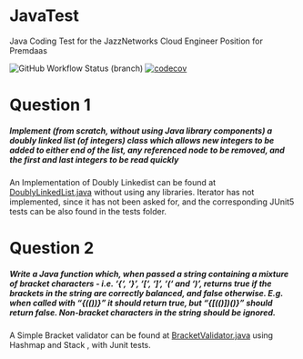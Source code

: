 # JavaTest  
Java Coding Test for the JazzNetworks Cloud Engineer Position for Premdaas



![GitHub Workflow Status (branch)](https://img.shields.io/github/workflow/status/JazzNetCodingTest/JavaTest/Java%20CI%20with%20Maven/master) 
[![codecov](https://codecov.io/gh/JazzNetCodingTest/JavaTest/branch/master/graph/badge.svg)](https://codecov.io/gh/JazzNetCodingTest/JavaTest)


# Question 1
##### Implement (from scratch, without using Java library components) a doubly linked list (of integers) class which allows new integers to be added to either end of the list, any referenced node to be removed, and the first and last integers to be read quickly

An Implementation of Doubly Linkedist can be found at [DoublyLinkedList.java](src/main/java/com/jazz/interview/DoublyLinkedList.java) without using any libraries. Iterator has not implemented, since it has not been asked for, and the corresponding JUnit5 tests can be also found in the tests folder.

# Question 2
##### Write a Java function which, when passed a string containing a mixture of bracket characters -  i.e. ‘{‘, ‘}’, ‘[‘, ‘]’, ‘(‘ and ‘)’, returns true if the brackets in the string are correctly balanced, and false otherwise. E.g. when called with “{[(())]()}” it should return true, but “{[(()])()}” should return false. Non-bracket characters in the string should be ignored.

A Simple Bracket validator can be found at [BracketValidator.java](src/main/java/com/jazz/interview/BracketValidator.java) using Hashmap and Stack , with Junit tests.